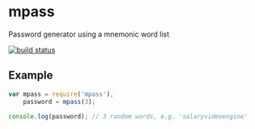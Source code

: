 # mpass

Password generator using a mnemonic word list

[![build status](https://secure.travis-ci.org/avoidwork/mpass.svg)](http://travis-ci.org/avoidwork/mpass)

## Example

```javascript
var mpass = require('mpass'),
    password = mpass(3);

console.log(password); // 3 random words, e.g. 'salaryvideoengine'
```
